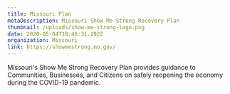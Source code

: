 ```yaml
---
title: Missouri Plan
metaDescription: Missouri Show Me Strong Recovery Plan
thumbnail: /uploads/show-me-strong-logo.png
date: 2020-05-04T18:46:31.292Z
organization: Missouri
link: https://showmestrong.mo.gov/
---
```

Missouri's Show Me Strong Recovery Plan provides guidance to Communities, Businesses, and Citizens on safely reopening the economy during the COVID-19 pandemic.
